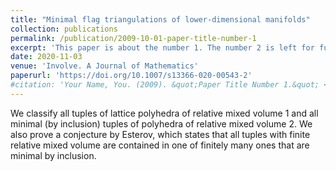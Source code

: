```yaml
---
title: "Minimal flag triangulations of lower-dimensional manifolds"
collection: publications
permalink: /publication/2009-10-01-paper-title-number-1
excerpt: 'This paper is about the number 1. The number 2 is left for future work.'
date: 2020-11-03
venue: 'Involve. A Journal of Mathematics'
paperurl: 'https://doi.org/10.1007/s13366-020-00543-2'
#citation: 'Your Name, You. (2009). &quot;Paper Title Number 1.&quot; <i>Journal 1</i>. 1(1).'
---
```

We classify all tuples of lattice polyhedra of relative mixed volume 1 and all minimal (by inclusion) tuples of polyhedra of relative mixed volume 2. We also prove a conjecture by Esterov, which states that all tuples with finite relative mixed volume are contained in one of finitely many ones that are minimal by inclusion.